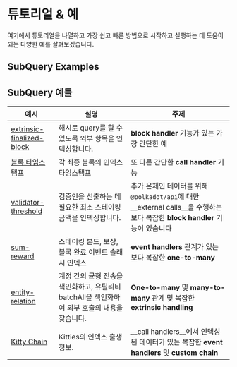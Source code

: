 # 튜토리얼 & 예

여기에서 튜토리얼을 나열하고 가장 쉽고 빠른 방법으로 시작하고 실행하는 데 도움이 되는 다양한 예를 살펴보겠습니다.

## SubQuery Examples



## SubQuery 예들

| 예시                                                                                            | 설명                                                        | 주제                                                                                            |
| --------------------------------------------------------------------------------------------- | --------------------------------------------------------- | --------------------------------------------------------------------------------------------- |
| [extrinsic-finalized-block](https://github.com/subquery/tutorials-extrinsic-finalised-blocks) | 해시로 query를 할 수 있도록 외부 항목을 인덱싱합니다.                         | __block handler__ 기능가 있는 가장 간단한 예                                                             |
| [블록 타임스탬프](https://github.com/subquery/tutorials-block-timestamp)                             | 각 최종 블록의 인덱스 타임스탬프                                        | 또 다른 간단한 __call handler__ 기능                                                                  |
| [validator-threshold](https://github.com/subquery/tutorials-validator-threshold)              | 검증인을 선출하는 데 필요한 최소 스테이킹 금액을 인덱싱합니다.                       | 추가 온체인 데이터를 위해 `@polkadot/api`에 대한 __external calls__을 수행하는 보다 복잡한 __block handler__ 기능이 있습니다 |
| [sum-reward](https://github.com/subquery/tutorials-sum-reward)                                | 스테이킹 본드, 보상, 블록 완료 이벤트 슬래시 인덱스                            | __event handlers__ 관계가 있는 보다 복잡한 __one-to-many__                                              |
| [entity-relation](https://github.com/subquery/tutorials-entity-relations)                     | 계정 간의 균형 전송을 색인화하고, 유틸리티 batchAll을 색인화하여 외부 호출의 내용을 찾습니다. | __One-to-many__ 및 __many-to-many__ 관계 및 복잡한 __extrinsic handling__                            |
| [Kitty Chain](https://github.com/subquery/tutorials-kitty-chain)                              | Kitties의 인덱스 출생 정보.                                       | __call handlers__에서 인덱싱된 데이터가 있는 복잡한 __event handlers__ 및 __custom chain__                    |
